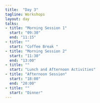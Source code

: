 ```yaml
---
title:  "Day 3"
tagline: Workshops
layout: day
talks:
- title: "Morning Session 1"
  start: "09:30"
  end: "11:15"
- title: ""
  start: "Coffee Break "
- title: "Morning Session 2"
  start: "11:30"
  end: "13:00"
- title: ""
  start: "Lunch and Afternoon Activities"
- title: "Afternoon Session"
  start: "18:00"
  end: "20:00"
- title: ""
  start: "Dinner"
---
```

